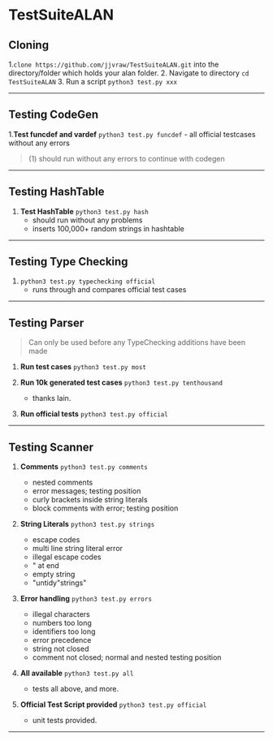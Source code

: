 # TestSuiteALAN

## Cloning
1.`clone https://github.com/jjvraw/TestSuiteALAN.git` into the directory/folder which holds your alan folder.
2. Navigate to directory `cd TestSuiteALAN`
3. Run a script `python3 test.py xxx`

---
## Testing CodeGen
1.**Test funcdef and vardef**
`python3 test.py funcdef`
	- all official testcases without any errors 
> (1) should run without any errors to continue with codegen

---
## Testing HashTable
1. **Test HashTable**
`python3 test.py hash`
	- should run without any problems
	- inserts 100,000+ random strings in hashtable

---
## Testing Type Checking 
1. `python3 test.py typechecking official`
	- runs through and compares official test cases

---

## Testing Parser 
> Can only be used before any TypeChecking additions have been made 
1. **Run test cases**
`python3 test.py most`

2. **Run 10k generated test cases**
`python3 test.py tenthousand`
	- thanks Iain.

3. **Run official tests**
`python3 test.py official`

---

## Testing Scanner
1. **Comments**
	`python3 test.py comments`
	- nested comments
	- error messages; testing position
	- curly brackets inside string literals
	- block comments with error; testing position
	
2. **String Literals**
	`python3 test.py strings`
	- escape codes 
	- multi line string literal error
	- illegal escape codes
	- " at end
	- empty string
	- "untidy"strings"
	
3. **Error handling**
	`python3 test.py errors`
	- illegal characters
	- numbers too long
	- identifiers too long
	- error precedence
	- string not closed
	- comment not closed; normal and nested testing position
	
4. **All available**
	`python3 test.py all`
	- tests all above, and more.
	
4. **Official Test Script provided**
	`python3 test.py official`
	- unit tests provided.	
--- 